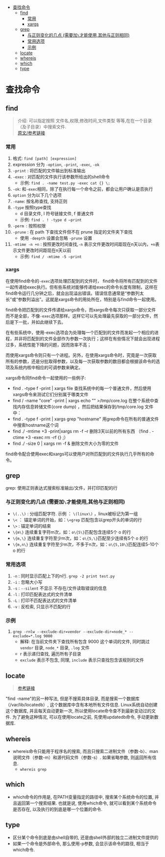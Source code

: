 - [查找命令](#%E6%9F%A5%E6%89%BE%E5%91%BD%E4%BB%A4)
  - [find](#find)
    - [常用](#%E5%B8%B8%E7%94%A8)
    - [xargs](#xargs)
  - [grep](#grep)
    - [与正则变化的几点 (需要加`\`才能使用,其他与正则相同)](#%E4%B8%8E%E6%AD%A3%E5%88%99%E5%8F%98%E5%8C%96%E7%9A%84%E5%87%A0%E7%82%B9-%E9%9C%80%E8%A6%81%E5%8A%A0%E6%89%8D%E8%83%BD%E4%BD%BF%E7%94%A8%E5%85%B6%E4%BB%96%E4%B8%8E%E6%AD%A3%E5%88%99%E7%9B%B8%E5%90%8C)
    - [常用选项](#%E5%B8%B8%E7%94%A8%E9%80%89%E9%A1%B9)
    - [示例](#%E7%A4%BA%E4%BE%8B)
  - [locate](#locate)
  - [whereis](#whereis)
  - [which](#which)
  - [type](#type)

# 查找命令
## find
> 介绍: 可以指定按照 文件名,权限,修改时间,文件类型 等等,在在一个目录（及子目录）中搜索文件.   
> [原文/参考链接](http://www.cnblogs.com/skynet/archive/2010/12/25/1916873.html)

### 常用
1. 格式: `find [path] [expression]`
2. expression 分为 `-option`, `-print`, `-exec`, `-ok`
3. `-print` : 将匹配的文件输出到标准输出
4. `-exec` : 对匹配的文件执行该参数所给出的shell命令
    - 示例: `find . -name test.py -exec cat {} \;`
5. `-ok`: 和`-exec`相同，除了在执行每一个命令之前，都会让用户确认是否执行
6. `option` 分为以下几个选项
7. `-name`: 按名称查找, 支持正则
8. `-type` 按照type查找
    - d 目录文件, l 符号链接文件, f 普通文件
    - 示例: `find . ! -type d –print`
9. `-perm `: 按照权限
10. `-prune` : 在 path 下查找文件但不在 prune 指定的文件夹下查找
    - 使用 `-deepth` 设置会忽略 `-prune` 设置
11. `-mtime -n +n` : 按照更改时间查找,`-n` 表示文件更改时间距现在n天以内，`+n`表示文件更改时间距现在n天以前
    - 示例: `find / -mtime -5 –print`

### xargs
在使用find命令的`-exec`选项处理匹配到的文件时， find命令将所有匹配到的文件一起传递给exec执行。但有些系统对能够传递给exec的命令长度有限制，这样在find命令运行几分钟之后，就会出现溢出错误。错误信息通常是“参数列太长”或“参数列溢出”。这就是xargs命令的用处所在，特别是与find命令一起使用。

find命令把匹配到的文件传递给xargs命令，而xargs命令每次只获取一部分文件而不是全部，不像`-exec`选项那样。这样它可以先处理最先获取的一部分文件，然后是下一批，并如此继续下去。

在有些系统中，使用-exec选项会为处理每一个匹配到的文件而发起一个相应的进程，并非将匹配到的文件全部作为参数一次执行；这样在有些情况下就会出现进程过多，系统性能下降的问题，因而效率不高；

而使用xargs命令则只有一个进程。另外，在使用xargs命令时，究竟是一次获取所有的参数，还是分批取得参数，以及每一次获取参数的数目都会根据该命令的选项及系统内核中相应的可调参数来确定。

xargs命令同find命令一起使用的一些例子:
- find . -type f -print | xargs file 查找系统中的每一个普通文件，然后使用xargs命令来测试它们分别属于哪类文件
- find / -name "core" -print | xargs echo "" >/tmp/core.log 在整个系统中查找内存信息转储文件(core dump) ，然后把结果保存到/tmp/core.log 文件中：
- find . -type f -print | xargs grep "hostname" 用grep命令在所有的普通文件中搜索hostname这个词
- find ./ -mtime +3 -print|xargs rm -f –r 删除3天以前的所有东西 （find . -ctime +3 -exec rm -rf {} \;）
- find ./ -size 0 | xargs rm -f & 删除文件大小为零的文件

find命令配合使用exec和xargs可以使用户对所匹配到的文件执行几乎所有的命令。

## grep
grep: 使用正则表达式搜索标准输出/文件，并打印匹配的行

### 与正则变化的几点 (需要加`\`才能使用,其他与正则相同)
- `\(..\)` : 分组匹配字符. 示例 ： `\(linux\)` ，linux被标记为第一组
- `\<` ： 锚定单词的开始，如：`\<grep` 匹配包含以grep开头的单词的行
- `\>` : 锚定单词的结束
- `\{m\}` 连续重复字符m次，如：`o\{5\}`匹配包含连续5个 o 的行
- `\{m,\}` 连续重复字符至少m次，如：`o\{5,\}`匹配至少连续有5个 o 的行
- `\{m,n\}` 连续重复字符至少m次，不多于n次，如：`o\{5,10\}`匹配连续5-10个 o 的行

### 常用选项
1. `-n` : 同时显示匹配上下的n行. `grep -2 print test.py`
1. `-i` : 忽略大小写
1. `-s` : `--silent` 不显示 不存在/文件读取错误的信息
2. `-l` : 打印匹配表达式的文件清单
2. `-L` : 打印不匹配表达式的文件清单
3. `-v` : 反检索, 只显示不匹配的行

### 示例
1. `grep -rnlw --exclude-dir=vendor --exclude-dir=node_* --exclude=*.log 9000`
    - 解释: 在当前文件夹下查找所有包含 9000 这个单词的文件, 同时跳过 `vendor` 目录, `node_*` 目录, `.log` 文件
    - r 表示递归查找, 遍历所有子目录
    - `exclude` 表示不包含, 同理, `include` 表示只查找包含该规则的文件

## locate
> [参考链接](https://wiki.archlinux.org/index.php/Locale)

"find -name"的另一种写法, 但是不搜索具体目录, 而是搜索一个数据库（/var/lib/locatedb）, 这个数据库中含有本地所有文件信息. Linux系统自动创建这个数据库, 并且每天自动更新一次, 所以使用locate命令查不到最新变动过的文件. 为了避免这种情况, 可以在使用locate之前, 先使用updatedb命令, 手动更新数据库. 

## whereis
- whereis命令只能用于程序名的搜索, 而且只搜索二进制文件（参数-b）、man说明文件（参数-m）和源代码文件（参数-s）. 如果省略参数, 则返回所有信息. 
    - `whereis grep`

## which
- which命令的作用是, 在PATH变量指定的路径中, 搜索某个系统命令的位置, 并且返回第一个搜索结果. 也就是说, 使用which命令, 就可以看到某个系统命令是否存在, 以及执行的到底是哪一个位置的命令. 

## type
- 区分某个命令到底是由shell自带的, 还是由shell外部的独立二进制文件提供的
- 如果一个命令是外部命令, 那么使用-p参数, 会显示该命令的路径, 相当于which命令. 